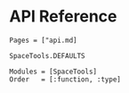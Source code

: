 # API Reference

```@index
Pages = ["api.md]
```
```@docs
SpaceTools.DEFAULTS
```

```@autodocs
Modules = [SpaceTools]
Order   = [:function, :type]
```